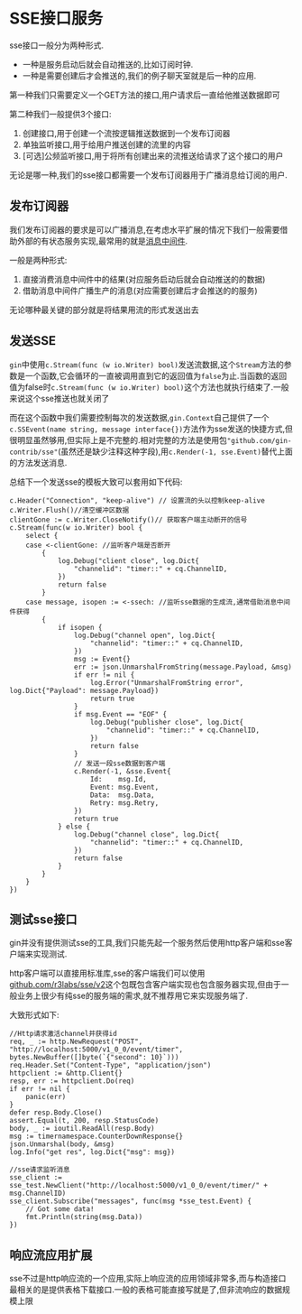 # SSE接口服务

sse接口一般分为两种形式.

+ 一种是服务启动后就会自动推送的,比如订阅时钟.
+ 一种是需要创建后才会推送的,我们的例子聊天室就是后一种的应用.

第一种我们只需要定义一个GET方法的接口,用户请求后一直给他推送数据即可

第二种我们一般提供3个接口:

1. 创建接口,用于创建一个流按逻辑推送数据到一个发布订阅器
2. 单独监听接口,用于给用户推送创建的流里的内容
3. [可选]公频监听接口,用于将所有创建出来的流推送给请求了这个接口的用户

无论是哪一种,我们的sse接口都需要一个发布订阅器用于广播消息给订阅的用户.

## 发布订阅器

我们发布订阅器的要求是可以广播消息,在考虑水平扩展的情况下我们一般需要借助外部的有状态服务实现,最常用的就是[消息中间件](https://blog.hszofficial.site/experiment/2019/04/09/%E5%B8%B8%E8%A7%81%E7%9A%84%E6%B6%88%E6%81%AF%E4%B8%AD%E9%97%B4%E4%BB%B6%E6%A8%A1%E5%BC%8F/).

一般是两种形式:

1. 直接消费消息中间件中的结果(对应服务启动后就会自动推送的的数据)
2. 借助消息中间件广播生产的消息(对应需要创建后才会推送的的服务)

无论哪种最关键的部分就是将结果用流的形式发送出去

## 发送SSE

`gin`中使用`c.Stream(func (w io.Writer) bool)`发送流数据,这个`Stream`方法的参数是一个函数,它会循环的一直被调用直到它的返回值为`false`为止.当函数的返回值为false时`c.Stream(func (w io.Writer) bool)`这个方法也就执行结束了.一般来说这个sse推送也就关闭了

而在这个函数中我们需要控制每次的发送数据,`gin.Context`自己提供了一个`c.SSEvent(name string, message interface{})`方法作为sse发送的快捷方式,但很明显虽然够用,但实际上是不完整的.相对完整的方法是使用包`"github.com/gin-contrib/sse"`(虽然还是缺少注释这种字段),用`c.Render(-1, sse.Event)`替代上面的方法发送消息.

总结下一个发送sse的模板大致可以套用如下代码:

```golang
c.Header("Connection", "keep-alive") // 设置流的头以控制keep-alive
c.Writer.Flush()//清空缓冲区数据
clientGone := c.Writer.CloseNotify()// 获取客户端主动断开的信号
c.Stream(func(w io.Writer) bool {
    select {
    case <-clientGone: //监听客户端是否断开
        {
            log.Debug("client close", log.Dict{
                "channelid": "timer::" + cq.ChannelID,
            })
            return false
        }
    case message, isopen := <-ssech: //监听sse数据的生成流,通常借助消息中间件获得
        {
            if isopen {
                log.Debug("channel open", log.Dict{
                    "channelid": "timer::" + cq.ChannelID,
                })
                msg := Event{}
                err := json.UnmarshalFromString(message.Payload, &msg)
                if err != nil {
                    log.Error("UnmarshalFromString error", log.Dict{"Payload": message.Payload})
                    return true
                }
                if msg.Event == "EOF" {
                    log.Debug("publisher close", log.Dict{
                        "channelid": "timer::" + cq.ChannelID,
                    })
                    return false
                }
                // 发送一段sse数据到客户端
                c.Render(-1, &sse.Event{
                    Id:    msg.Id,
                    Event: msg.Event,
                    Data:  msg.Data,
                    Retry: msg.Retry,
                })
                return true
            } else {
                log.Debug("channel close", log.Dict{
                    "channelid": "timer::" + cq.ChannelID,
                })
                return false
            }
        }
    }
})
```

## 测试sse接口

gin并没有提供测试sse的工具,我们只能先起一个服务然后使用http客户端和sse客户端来实现测试.

http客户端可以直接用标准库,sse的客户端我们可以使用[github.com/r3labs/sse/v2](https://github.com/r3labs/sse)这个包既包含客户端实现也包含服务器实现,但由于一般业务上很少有纯sse的服务端的需求,就不推荐用它来实现服务端了.

大致形式如下:

```golang
//Http请求激活channel并获得id
req, _ := http.NewRequest("POST", "http://localhost:5000/v1_0_0/event/timer", bytes.NewBuffer([]byte(`{"second": 10}`)))
req.Header.Set("Content-Type", "application/json")
httpclient := &http.Client{}
resp, err := httpclient.Do(req)
if err != nil {
    panic(err)
}
defer resp.Body.Close()
assert.Equal(t, 200, resp.StatusCode)
body, _ := ioutil.ReadAll(resp.Body)
msg := timernamespace.CounterDownResponse{}
json.Unmarshal(body, &msg)
log.Info("get res", log.Dict{"msg": msg})

//sse请求监听消息
sse_client := sse_test.NewClient("http://localhost:5000/v1_0_0/event/timer/" + msg.ChannelID)
sse_client.Subscribe("messages", func(msg *sse_test.Event) {
    // Got some data!
    fmt.Println(string(msg.Data))
})
```

## 响应流应用扩展

sse不过是http响应流的一个应用,实际上响应流的应用领域非常多,而与构造接口最相关的是提供表格下载接口.一般的表格可能直接写就是了,但非流响应的数据规模上限
